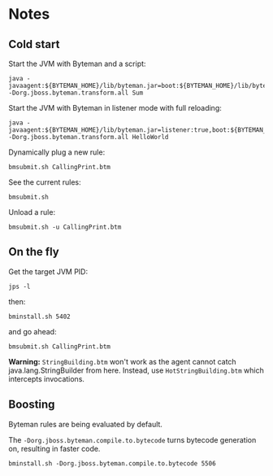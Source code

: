 # Notes

## Cold start

Start the JVM with Byteman and a script:

    java -javaagent:${BYTEMAN_HOME}/lib/byteman.jar=boot:${BYTEMAN_HOME}/lib/byteman.jar,script:Explode.btm -Dorg.jboss.byteman.transform.all Sum

Start the JVM with Byteman in listener mode with full reloading:

    java -javaagent:${BYTEMAN_HOME}/lib/byteman.jar=listener:true,boot:${BYTEMAN_HOME}/lib/byteman.jar -Dorg.jboss.byteman.transform.all HelloWorld

Dynamically plug a new rule:

    bmsubmit.sh CallingPrint.btm

See the current rules:

    bmsubmit.sh

Unload a rule:

    bmsubmit.sh -u CallingPrint.btm

## On the fly

Get the target JVM PID:

    jps -l

then:

    bminstall.sh 5402

and go ahead:

    bmsubmit.sh CallingPrint.btm

**Warning:** `StringBuilding.btm` won't work as the agent cannot catch java.lang.StringBuilder from here.
Instead, use `HotStringBuilding.btm` which intercepts invocations.

## Boosting

Byteman rules are being evaluated by default.

The `-Dorg.jboss.byteman.compile.to.bytecode` turns bytecode generation on, resulting in faster code.

    bminstall.sh -Dorg.jboss.byteman.compile.to.bytecode 5506

